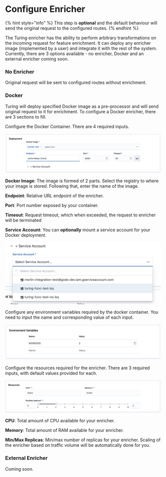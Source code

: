# Configure Enricher

{% hint style="info" %}
This step is **optional** and the default behaviour will send the original request to the configured routes.
{% endhint %}

The Turing enricher has the ability to perform arbitrary transformations on the incoming request for feature enrichment. It can deploy any enricher image (implemented by a user) and integrate it with the rest of the system.  Currently, there are 3 options available - no enricher, Docker and an external enricher coming soon.

### No Enricher
Original request will be sent to configured routes without enrichment.

### Docker
Turing will deploy specified Docker image as a pre-processor and will send original request to it for enrichment. To configure a Docker enricher, there are 3 sections to fill.  

Configure the Docker Container. There are 4 required inputs.

![](../../.gitbook/assets/docker_container_config.png)

**Docker Image**: The image is formed of 2 parts. Select the registry to where your image is stored. Following that, enter the name of the image.  

**Endpoint**: Relative URL endpoint of the enricher.

**Port**: Port number exposed by your container.

**Timeout**: Request timeout, which when exceeded, the request to enricher will be terminated

**Service Account**: You can **optionally** mount a service account for your Docker deployment.

![](../../.gitbook/assets/service_acc_dropdown.png)

Configure any environment variables required by the docker container. You need to input the name and corresponding value of each input.

![](../../.gitbook/assets/env_var_panel.png)

Configure the resources required for the enricher. There are 3 required inputs, with default values provided for each.

![](../../.gitbook/assets/resources_panel.png)

**CPU**: Total amount of CPU available for your enricher.

**Memory**: Total amount of RAM available for your enricher.

**Min/Max Replicas**: Min/max number of replicas for your enricher. Scaling of the enricher based on traffic volume will be automatically done for you.

### External Enricher

Coming soon.
